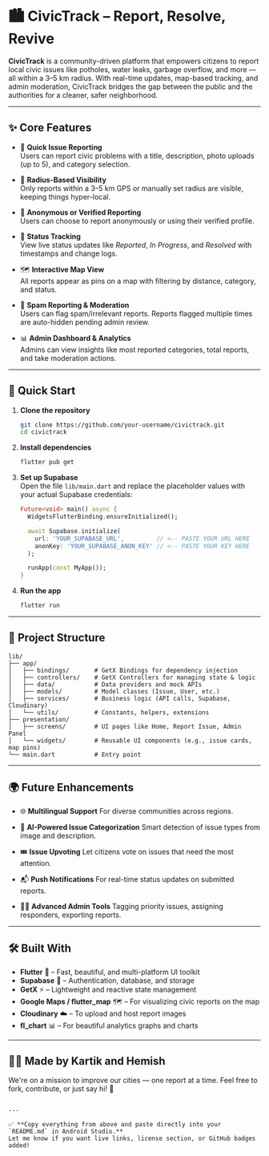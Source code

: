 
# 🏙️ CivicTrack – Report, Resolve, Revive

**CivicTrack** is a community-driven platform that empowers citizens to report local civic issues like potholes, water leaks, garbage overflow, and more — all within a 3–5 km radius. With real-time updates, map-based tracking, and admin moderation, CivicTrack bridges the gap between the public and the authorities for a cleaner, safer neighborhood.

---

## ✨ Core Features

- 🧾 **Quick Issue Reporting**  
  Users can report civic problems with a title, description, photo uploads (up to 5), and category selection.

- 📍 **Radius-Based Visibility**  
  Only reports within a 3–5 km GPS or manually set radius are visible, keeping things hyper-local.

- 👤 **Anonymous or Verified Reporting**  
  Users can choose to report anonymously or using their verified profile.

- 🔔 **Status Tracking**  
  View live status updates like _Reported_, _In Progress_, and _Resolved_ with timestamps and change logs.

- 🗺️ **Interactive Map View**  
  All reports appear as pins on a map with filtering by distance, category, and status.

- 🧼 **Spam Reporting & Moderation**  
  Users can flag spam/irrelevant reports. Reports flagged multiple times are auto-hidden pending admin review.

- 📊 **Admin Dashboard & Analytics**  
  Admins can view insights like most reported categories, total reports, and take moderation actions.

---

## 📲 Quick Start

1. **Clone the repository**
    ```bash
    git clone https://github.com/your-username/civictrack.git
    cd civictrack
    ```

2. **Install dependencies**
    ```bash
    flutter pub get
    ```

3. **Set up Supabase**  
   Open the file `lib/main.dart` and replace the placeholder values with your actual Supabase credentials:

    ```dart
    Future<void> main() async {
      WidgetsFlutterBinding.ensureInitialized();

      await Supabase.initialize(
        url: 'YOUR_SUPABASE_URL',         // <-- PASTE YOUR URL HERE
        anonKey: 'YOUR_SUPABASE_ANON_KEY' // <-- PASTE YOUR KEY HERE
      );

      runApp(const MyApp());
    }
    ```

4. **Run the app**
    ```bash
    flutter run
    ```

---

## 📂 Project Structure

```plaintext
lib/
├── app/
│   ├── bindings/       # GetX Bindings for dependency injection
│   ├── controllers/    # GetX Controllers for managing state & logic
│   ├── data/           # Data providers and mock APIs
│   ├── models/         # Model classes (Issue, User, etc.)
│   ├── services/       # Business logic (API calls, Supabase, Cloudinary)
│   └── utils/          # Constants, helpers, extensions
├── presentation/
│   ├── screens/        # UI pages like Home, Report Issue, Admin Panel
│   └── widgets/        # Reusable UI components (e.g., issue cards, map pins)
└── main.dart           # Entry point
````

---

## 🌍 Future Enhancements

* 🌐 **Multilingual Support**
  For diverse communities across regions.

* 🧠 **AI-Powered Issue Categorization**
  Smart detection of issue types from image and description.

* 🎟️ **Issue Upvoting**
  Let citizens vote on issues that need the most attention.

* 📬 **Push Notifications**
  For real-time status updates on submitted reports.

* 🧑‍⚖️ **Advanced Admin Tools**
  Tagging priority issues, assigning responders, exporting reports.

---

## 🛠️ Built With

* **Flutter** 💙 – Fast, beautiful, and multi-platform UI toolkit
* **Supabase** 🔐 – Authentication, database, and storage
* **GetX** ⚡ – Lightweight and reactive state management
* **Google Maps / flutter\_map** 🗺️ – For visualizing civic reports on the map
* **Cloudinary** ☁️ – To upload and host report images
* **fl\_chart** 📊 – For beautiful analytics graphs and charts

---

## 👨‍💻 Made by Kartik and Hemish

We're on a mission to improve our cities — one report at a time.
Feel free to fork, contribute, or just say hi! 🙌

```

---

✅ **Copy everything from above and paste directly into your `README.md` in Android Studio.**  
Let me know if you want live links, license section, or GitHub badges added!
```
